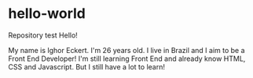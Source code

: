 # hello-world
Repository test
Hello!

My name is Ighor Eckert. I'm 26 years old. I live in Brazil and I aim to be a Front End Developer!
I'm still learning Front End and already know HTML, CSS and Javascript. But I still have a lot to learn!
